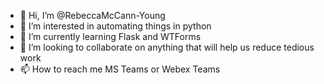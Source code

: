 - 👋 Hi, I’m @RebeccaMcCann-Young
- 👀 I’m interested in automating things in python
- 🌱 I’m currently learning Flask and WTForms
- 💞️ I’m looking to collaborate on anything that will help us reduce tedious work
- 📫 How to reach me MS Teams or Webex Teams

<!---
RebeccaMcCann-Young/RebeccaMcCann-Young is a ✨ special ✨ repository because its `README.md` (this file) appears on your GitHub profile.
You can click the Preview link to take a look at your changes.
--->
